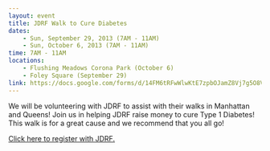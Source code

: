 ```yaml
---
layout: event
title: JDRF Walk to Cure Diabetes
dates:
    - Sun, September 29, 2013 (7AM - 11AM)
    - Sun, October 6, 2013 (7AM - 11AM)
time: 7AM - 11AM
locations:
    - Flushing Meadows Corona Park (October 6)
    - Foley Square (September 29)
link: https://docs.google.com/forms/d/14FM6tRFwWlwKtE7zpbOJamZ8Vj7g5O8VvYaJ1APFvcQ
---
```

We will be volunteering with JDRF to assist with their walks in Manhattan and Queens! Join us in helping JDRF raise money to cure Type 1 Diabetes! This walk is for a great cause and we recommend that you all go!

[Click here to register with JDRF.](https://docs.google.com/forms/d/1H71m9meGwotwIe70VFn_AWeO38bptsmzFNYbwlebR_s)
